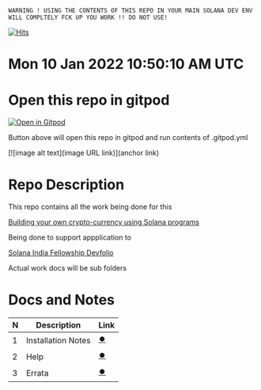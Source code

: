 ```
WARNING ! USING THE CONTENTS OF THIS REPO IN YOUR MAIN SOLANA DEV ENV WILL COMPLTELY FCK UP YOU WORK !! DO NOT USE!
```
[![Hits](https://hits.seeyoufarm.com/api/count/incr/badge.svg?url=https%3A%2F%2Fgithub.com%2Fgjbae1212%2Fhit-counter&count_bg=%23750550&title_bg=%23000000&icon=postwoman.svg&icon_color=%23FFFFFF&title=hits&edge_flat=false)](https://hits.seeyoufarm.com)
# Mon 10 Jan 2022 10:50:10 AM UTC 

# Open this repo in gitpod

[![Open in Gitpod](https://gitpod.io/button/open-in-gitpod.svg)](https://gitpod.io/#github.com/morektz/qbSolanaMyMoney)

Button above will open this repo in gitpod and run contents of .gitpod.yml 

[![image alt text](image URL link)](anchor link)

# Repo Description 

This repo contains all the work being done for this 

[Building your own crypto-currency using Solana programs](https://openquest.xyz/quest/solana-my-money)

Being done to support appplication to 

[Solana India Fellowship Devfolio](https://solana-india-fellowship.devfolio.co/)

Actual work docs will be sub folders 

# Docs and Notes

N | Description | Link
| --- | --- | --- | 
1 | Installation Notes | [⏺️](docz/Install.MD) 
2 | Help | [⏺️](docz/HELP.MD)
3 | Errata | [⏺️](docz/errata.MD)